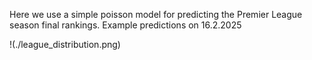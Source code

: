 Here we use a simple poisson model for predicting the Premier League season final rankings. Example predictions on 16.2.2025

!(./league_distribution.png)